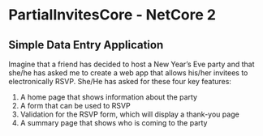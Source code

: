 # PartialInvitesCore - NetCore 2

## Simple Data Entry Application
Imagine that a friend has decided to host a New Year’s Eve party and that she/he has asked me to create a web
app that allows his/her invitees to electronically RSVP. She/He has asked for these four key features:
1. A home page that shows information about the party
2. A form that can be used to RSVP
3. Validation for the RSVP form, which will display a thank-you page
4. A summary page that shows who is coming to the party
